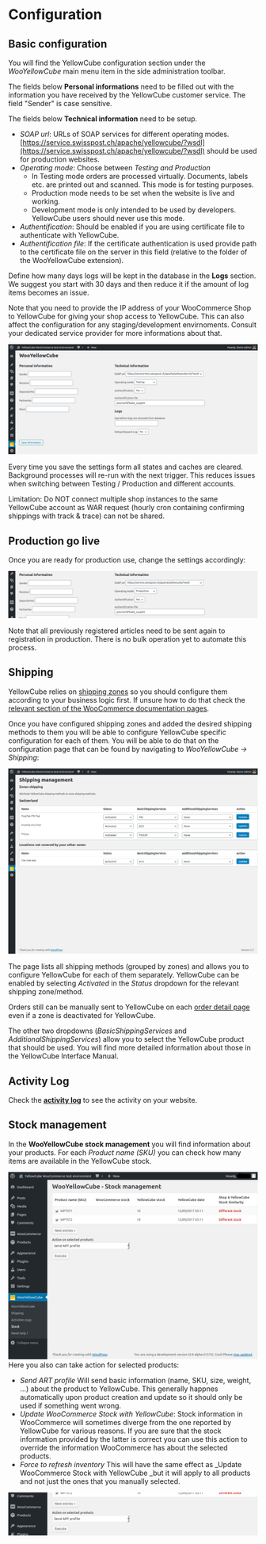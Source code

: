 # Configuration

## Basic configuration

You will find the YellowCube configuration section under the _WooYellowCube_ main menu item in the side administration toolbar.

The fields below **Personal informations** need to be filled out with the information you have received by the YellowCube customer service. The field "Sender" is case sensitive.

The fields below **Technical information** need to be setup.

* _SOAP url_: URLs of SOAP services for different operating modes. [https://service.swisspost.ch/apache/yellowcube/?wsdl](https://service.swisspost.ch/apache/yellowcube/?wsdl) should
  be used for production websites.
* _Operating mode_: Choose between _Testing and Production_
  * In Testing mode orders are processed virtually. Documents, labels etc. are printed out and scanned. This mode is for testing purposes.
  * Production mode needs to be set when the website is live and working.
  * Development mode is only intended to be used by developers. YellowCube users should never use this mode.
* _Authentification_: Should be enabled if you are using certificate file to authenticate with YellowCube.
* _Authentification file_: If the certificate authentication is used provide path to the certificate file on the
  server in this field \(relative to the folder of the WooYellowCube extension\).

Define how many days logs will be kept in the database in the **Logs** section. We suggest you start with 30 days and then reduce it if the amount of log items becomes an issue.

Note that you need to provide the IP address of your WooCommerce Shop to YellowCube for giving your shop access to YellowCube. This can also affect the configuration for any staging/development envirnoments. Consult your dedicated service provider for more informations about that.

![](/assets/Informations_testing_v2.png)

Every time you save the settings form all states and caches are cleared. Background processes will re-run with the
next trigger. This reduces issues when switching between Testing / Production and different accounts.

Limitation: Do NOT connect multiple shop instances to the same YellowCube account as WAR request (hourly cron
containing confirming shippings with track & trace) can not be shared.

## Production go live

Once you are ready for production use, change the settings accordingly:

![](/assets/Informations_production_v2_crop.png)

Note that all previously registered articles need to be sent again to registration in production.
There is no bulk operation yet to automate this process.

## Shipping

YellowCube relies on [shipping zones](https://docs.woocommerce.com/document/setting-up-shipping-zones/) so you should configure them according to your business logic first. If unsure how to do that check the [relevant section of the WooCommerce documentation pages](https://docs.woocommerce.com/document/setting-up-shipping-zones/).

Once you have configured shipping zones and added the desired shipping methods to them you will be able to configure YellowCube specific configuration for each of them. You will be able to do that on the configuration page that can be found by navigating to _WooYellowCube -&gt; Shipping_:

![](/assets/Shipping_v2.png)

The page lists all shipping methods \(grouped by zones\) and allows you to configure YellowCube for each of them separately. YellowCube can be enabled by selecting _Activated_ in the _Status_ dropdown for the relevant shipping zone/method.

Orders still can be manually sent to YellowCube on each [order detail page](orders_admin.md) even if a zone is deactivated for YellowCube.

The other two dropdowns \(_BasicShippingServices_ and _AdditionalShippingServices_\) allow you to select the YellowCube product that should be used.  You will find more detailed information about those in the YellowCube Interface Manual.

## Activity Log

Check the [**activity log**](/activity-log.md) to see the activity on your website.

## Stock management

In the **WooYellowCube stock management** you will find information about your products. For each _Product name \(SKU\)_ you can check how many items are available in the YellowCube stock.

![](/assets/Stock_management_top.png)Here you also can take action for selected products:

* _Send ART profile_
  Will send basic information \(name, SKU, size, weight, ...\) about the product to YellowCube. This generally happnes automatically upon product creation and update so it should only be used if something went wrong.
* _Update WooCommerce Stock with YellowCube_:
  Stock information in WooCommerce will sometimes diverge from the one reported by YellowCube for various reasons. If you are sure that the stock information provided by the latter is correct you can use this action to override the information WooCommerce has about the selected products.
* _Force to refresh inventory_
  This will have the same effect as \_Update WooCommerce Stock with YellowCube \_but it will apply to all products and not just the ones that you manually selected.

![](/assets/Stock_management.png)

